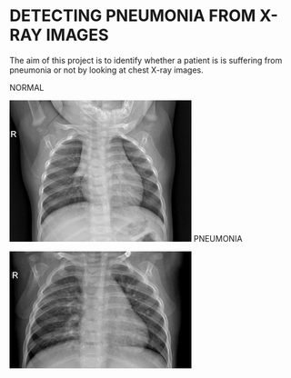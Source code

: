 # DETECTING PNEUMONIA FROM X-RAY IMAGES

The aim of this project is to identify whether a patient is is suffering from pneumonia or not by looking at chest X-ray images.

NORMAL


![NORMAL](https://github.com/Aayush-99/Detecting-Pneumonia-using-X-Ray-Images/blob/master/NORMAL_sample.jpeg)
PNEUMONIA


![PNEUMONIA](https://github.com/Aayush-99/Detecting-Pneumonia-using-X-Ray-Images/blob/master/PNEUMONIA_sample.jpeg)
